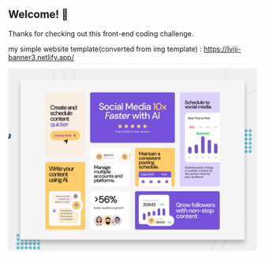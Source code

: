 ## Welcome! 👋

Thanks for checking out this front-end coding challenge.

my simple website template(converted from img template) : https://lviii-banner3.netlify.app/

![Design preview for the Bento grid coding challenge](./preview.jpg)
